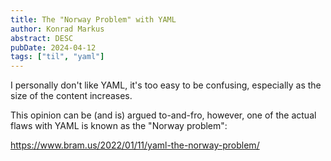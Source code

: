 ```yaml
---
title: The "Norway Problem" with YAML
author: Konrad Markus
abstract: DESC
pubDate: 2024-04-12
tags: ["til", "yaml"]
---
```


I personally don't like YAML, it's too easy to be confusing, especially as the size of the content increases.

This opinion can be (and is) argued to-and-fro, however, one of the actual flaws with YAML is known as the "Norway problem":

https://www.bram.us/2022/01/11/yaml-the-norway-problem/
